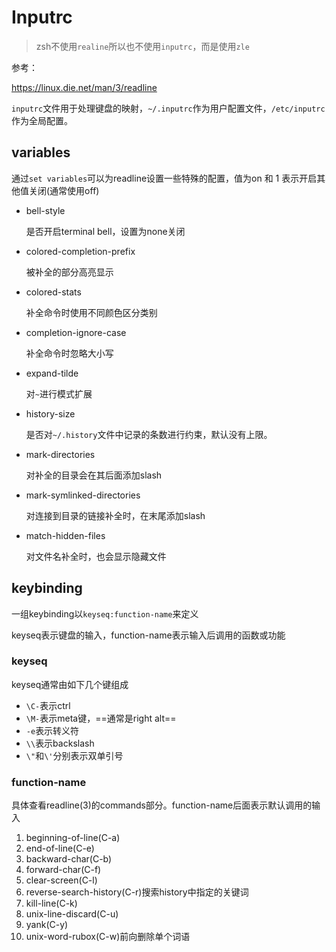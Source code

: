 # Inputrc

> zsh不使用`realine`所以也不使用`inputrc`，而是使用`zle`

参考：

https://linux.die.net/man/3/readline

`inputrc`文件用于处理键盘的映射，`~/.inputrc`作为用户配置文件，`/etc/inputrc`作为全局配置。

## variables

通过`set variables`可以为readline设置一些特殊的配置，值为on 和 1 表示开启其他值关闭(通常使用off)

- bell-style

  是否开启terminal bell，设置为none关闭

- colored-completion-prefix

  被补全的部分高亮显示

- colored-stats

  补全命令时使用不同颜色区分类别

- completion-ignore-case

  补全命令时忽略大小写

- expand-tilde

  对`~`进行模式扩展

- history-size

  是否对`~/.history`文件中记录的条数进行约束，默认没有上限。

- mark-directories

  对补全的目录会在其后面添加slash

- mark-symlinked-directories

  对连接到目录的链接补全时，在末尾添加slash

- match-hidden-files

  对文件名补全时，也会显示隐藏文件

## keybinding

一组keybinding以`keyseq:function-name`来定义

keyseq表示键盘的输入，function-name表示输入后调用的函数或功能

### keyseq

keyseq通常由如下几个键组成

- `\C-`表示ctrl
- `\M-`表示meta键，==通常是right alt==
- `-e`表示转义符
- `\\`表示backslash
- `\"`和`\'`分别表示双单引号

### function-name

具体查看readline(3)的commands部分。function-name后面表示默认调用的输入

1. beginning-of-line(C-a)
2. end-of-line(C-e)
3. backward-char(C-b)
4. forward-char(C-f)
5. clear-screen(C-l)
6. reverse-search-history(C-r)搜索history中指定的关键词
7. kill-line(C-k)
8. unix-line-discard(C-u)
9. yank(C-y)
10. unix-word-rubox(C-w)前向删除单个词语